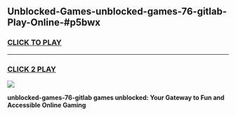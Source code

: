 
## Unblocked-Games-unblocked-games-76-gitlab-Play-Online-#p5bwx
<h3>
<a href="https://premium.freeplayer.one?title=unblocked-games-76-gitlab&ref=24F">CLICK TO PLAY</a></h3>
<hr>

<h3>
<a href="https://premium.freeplayer.one?title=unblocked-games-76-gitlab&ref=24F">CLICK 2 PLAY</a>
  
</h3>

<a href="https://premium.freeplayer.one?title=unblocked-games-76-gitlab&ref=24F/"><img src="https://clearcache.store/games.png"></a>


**unblocked-games-76-gitlab games unblocked: Your Gateway to Fun and Accessible Online Gaming**
